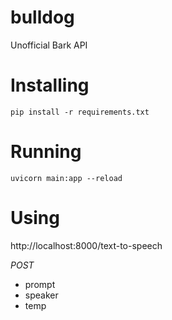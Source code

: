 # bulldog
Unofficial Bark API

# Installing
```pip install -r requirements.txt```

# Running
```uvicorn main:app --reload```

# Using

http://localhost:8000/text-to-speech

_POST_
 - prompt
 - speaker
 - temp

